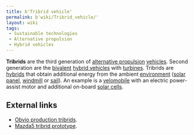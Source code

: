 ```yaml
---
title: b'Tribrid vehicle'
permalink: b'wiki/Tribrid_vehicle/'
layout: wiki
tags:
 - Sustainable technologies
 - Alternative propulsion
 - Hybrid vehicles
---
```


**Tribrids** are the third generation of [alternative
propulsion](alternative_propulsion "wikilink")
[vehicles](vehicle "wikilink"). Second generation are the
[bivalent](/wiki/Bivalent_(engine) "wikilink") [hybrid
vehicles](hybrid_vehicle "wikilink") with
[turbines](turbine "wikilink"). Tribrids are
[hybrids](/wiki/Hybrid_vehicle "wikilink") that obtain additional energy from
the ambient [environment](/wiki/Natural_environment "wikilink") ([solar
panel](solar_panel "wikilink"), [windmill](windmill "wikilink") or
[sail](sail "wikilink")). An example is a
[velomobile](velomobile "wikilink") with an electric power-assist motor
and additional on-board [solar cells](solar_cell "wikilink").

External links
--------------

-   [Obvio production tribrids](http://www.obvio.ind.br).
-   [Mazda5 tribrid
    prototype](http://morriesmazda.blogspot.com/2007/02/future-of-mazda-hybrids.html).

